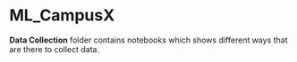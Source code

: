# ML_CampusX
**Data Collection** folder contains notebooks which shows different ways that are there to collect data.

